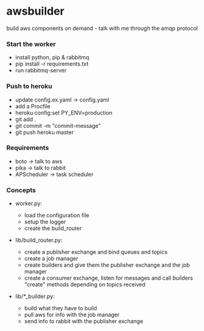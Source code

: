 awsbuilder
==========

build aws components on demand - talk with me through the amqp protocol



### Start the worker

- install python, pip & rabbitmq
- pip install -r requirements.txt
- run rabbitmq-server


### Push to heroku

- update config.ex.yaml -> config.yaml
- add a Procfile
- heroku config:set PY_ENV=production
- git add .
- git commit -m "commit-message"
- git push heroku master


### Requirements

- boto -> talk to aws
- pika -> talk to rabbit
- APScheduler -> task scheduler


### Concepts

- worker.py:
    - load the configuration file
    - setup the logger
    - create the build_router

- lib/build_router.py:
    - create a publisher exchange and bind queues and topics
    - create a job manager
    - create builders and give them the publisher exchange and the job manager
    - create a consumer exchange, listen for messages and call builders "create" methods depending on topics received

- lib/*_builder.py:
    - build what they have to build
    - pull aws for info with the job manager
    - send info to rabbit with the publisher exchange
